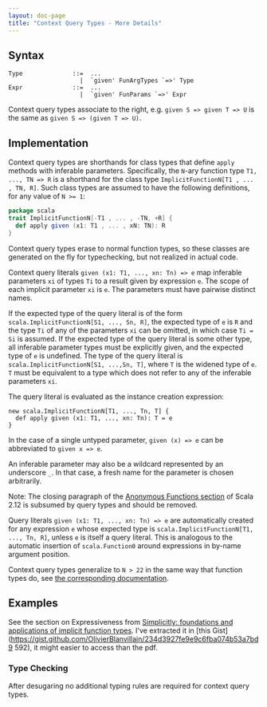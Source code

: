 ```yaml
---
layout: doc-page
title: "Context Query Types - More Details"
---
```


## Syntax

    Type              ::=  ...
                        |  `given' FunArgTypes `=>' Type
    Expr              ::=  ...
                        |  `given' FunParams `=>' Expr

Context query types associate to the right, e.g.
`given S => given T => U` is the same as `given S => (given T => U)`.

## Implementation

Context query types are shorthands for class types that define `apply`
methods with inferable parameters. Specifically, the `N`-ary function type
`T1, ..., TN => R` is a shorthand for the class type
`ImplicitFunctionN[T1 , ... , TN, R]`. Such class types are assumed to have the following definitions, for any value of `N >= 1`:
```scala
package scala
trait ImplicitFunctionN[-T1 , ... , -TN, +R] {
  def apply given (x1: T1 , ... , xN: TN): R
}
```
Context query types erase to normal function types, so these classes are
generated on the fly for typechecking, but not realized in actual code.

Context query literals `given (x1: T1, ..., xn: Tn) => e` map
inferable parameters `xi` of types `Ti` to a result given by expression `e`.
The scope of each implicit parameter `xi` is `e`. The parameters must have pairwise distinct names.

If the expected type of the query literal is of the form
`scala.ImplicitFunctionN[S1, ..., Sn, R]`, the expected type of `e` is `R` and
the type `Ti` of any of the parameters `xi` can be omitted, in which case `Ti
= Si` is assumed. If the expected type of the query literal is
some other type, all inferable parameter types must be explicitly given, and the expected type of `e` is undefined. The type of the query literal is `scala.ImplicitFunctionN[S1, ...,Sn, T]`, where `T` is the widened
type of `e`. `T` must be equivalent to a type which does not refer to any of
the inferable parameters `xi`.

The query literal is evaluated as the instance creation
expression:

    new scala.ImplicitFunctionN[T1, ..., Tn, T] {
      def apply given (x1: T1, ..., xn: Tn): T = e
    }

In the case of a single untyped parameter, `given (x) => e` can be
abbreviated to `given x => e`.

An inferable parameter may also be a wildcard represented by an underscore `_`. In
that case, a fresh name for the parameter is chosen arbitrarily.

Note: The closing paragraph of the
[Anonymous Functions section](https://www.scala-lang.org/files/archive/spec/2.12/06-expressions.html#anonymous-functions)
of Scala 2.12 is subsumed by query types and should be removed.

Query literals `given (x1: T1, ..., xn: Tn) => e` are
automatically created for any expression `e` whose expected type is
`scala.ImplicitFunctionN[T1, ..., Tn, R]`, unless `e` is
itself a query literal. This is analogous to the automatic
insertion of `scala.Function0` around expressions in by-name argument position.

Context query types generalize to `N > 22` in the same way that function types do, see [the corresponding
documentation](https://dotty.epfl.ch/docs/reference/dropped-features/limit22.html).

## Examples

See the section on Expressiveness from [Simplicitly: foundations and
applications of implicit function
types](https://dl.acm.org/citation.cfm?id=3158130). I've extracted it in [this
Gist](https://gist.github.com/OlivierBlanvillain/234d3927fe9e9c6fba074b53a7bd9
592), it might easier to access than the pdf.

### Type Checking

After desugaring no additional typing rules are required for context query types.
